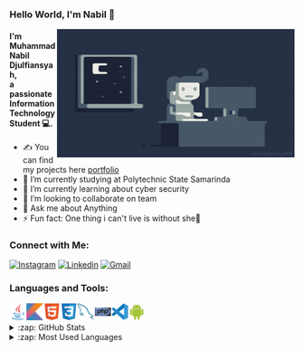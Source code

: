 ### Hello World, I'm Nabil  👋

 <img align="right" alt="GIF" src="https://github.com/nabil-jbs-id/nabil-jbs-id/blob/main/code.gif?raw=true" width="420" height="227" />


#### I'm Muhammad Nabil Djulfiansyah, <br/>a passionate Information Technology Student 💻.

- ✍ You can find my projects here [portfolio]
- 🔭 I’m currently studying at Polytechnic State Samarinda
- 🌱 I’m currently learning about cyber security
- 👯 I’m looking to collaborate on team
- 💬 Ask me about Anything
- ⚡ Fun fact: One thing i can't live is without she🤣



### Connect with Me:
[![Instagram](https://img.shields.io/badge/-Instagram-a83252?style=flat&logo=Instagram&logoColor=white)](https://www.instagram.com/nabil.djulfiansyah/)
[![Linkedin](https://img.shields.io/badge/-LinkedIn-blue?style=flat&logo=Linkedin&logoColor=white)](https://www.linkedin.com/in/muhammad-nabil-djulfiansyah-3470a9225/)
[![Gmail](https://img.shields.io/badge/-Gmail-c14438?style=flat&logo=Gmail&logoColor=white)](mailto:nabil-jbs-id@gmail.com)

### Languages and Tools:

[<img align="left" alt="Java" width="30" src="https://raw.githubusercontent.com/devicons/devicon/master/icons/java/java-original.svg" />][java]
[<img align="left" alt="Kotlin" width="30px" src="https://raw.githubusercontent.com/devicons/devicon/master/icons/kotlin/kotlin-original.svg" />][kotlin]
[<img align="left" alt="HTML5" width="30px" src="https://raw.githubusercontent.com/devicons/devicon/master/icons/html5/html5-original.svg" />][html5]
[<img align="left" alt="CSS3" width="30px" src="https://raw.githubusercontent.com/devicons/devicon/master/icons/css3/css3-original.svg" />][css3]
[<img align="left" alt="MySQL" width="30px" src="https://raw.githubusercontent.com/devicons/devicon/master/icons/mysql/mysql-original.svg" />][mysql]
[<img align="left" alt="PHP" width="30px" src="https://raw.githubusercontent.com/devicons/devicon/master/icons/php/php-original.svg" />][php]
[<img align="left" alt="Visual Studio Code" width="30px" src="https://raw.githubusercontent.com/devicons/devicon/master/icons/vscode/vscode-original.svg" />][vscode]
[<img align="left" alt="Android Studio" width="30px" src="https://raw.githubusercontent.com/devicons/devicon/master/icons/android/android-original.svg" />][androidstudio]

<br />
<br />

<details>
  <summary>:zap: GitHub Stats</summary>

  <img align="left" alt="Nabil's GitHub Stats" src="https://github-readme-stats.vercel.app/api?username=nabil-jbs-id&theme=dark&show_icons=true&hide_border=true" />

</details>

<details>
  <summary>:zap: Most Used Languages</summary>

<img align="left" alt="Nabil's GitHub Top Languages" src="https://github-readme-stats.vercel.app/api/top-langs/?username=nabil-jbs-id&theme=dark" />

</details>

[java]: https://www.java.com/en/download/help/whatis_java.html
[kotlin]: https://kotlinlang.org/
[html5]: https://en.wikipedia.org/wiki/HTML
[css3]: https://en.wikipedia.org/wiki/CSS
[mysql]: https://www.mysql.com/
[php]: https://www.php.net/
[vscode]: https://code.visualstudio.com/
[androidstudio]: https://developer.android.com/studio
[portfolio]: https://nabil-jbs-id.github.io
